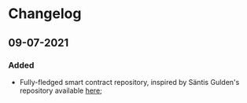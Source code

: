 # Changelog

## 09-07-2021

### Added
- Fully-fledged smart contract repository, inspired by Säntis Gulden's repository available [here](https://gitlab.appswithlove.net/saentis-gulden/saentis-gulden-token-contract);
